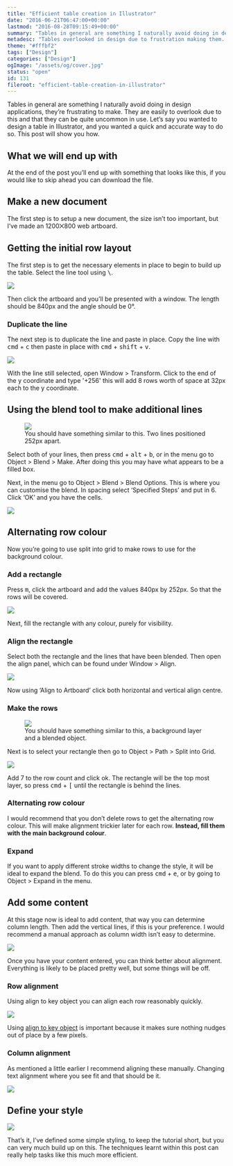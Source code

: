 ```yaml
---
title: "Efficient table creation in Illustrator"
date: "2016-06-21T06:47:00+00:00"
lastmod: "2016-08-28T09:15:49+00:00"
summary: "Tables in general are something I naturally avoid doing in design applications, they’re frustrating to make. They are easily to overlook due to this and that they can be quite uncommon in use. Let’s say you wanted to design a table in Illustrator, and you wanted a quick and accurate way to do so. This post will show you how."
metadesc: "Tables overlooked in design due to frustration making them. Let’s say you wanted to design a table in Illustrator, and you wanted a quick and accurate way to do so. This post will show you how."
theme: "#fffbf2"
tags: ["Design"]
categories: ["Design"]
ogImage: "/assets/og/cover.jpg"
status: "open"
id: 131
fileroot: "efficient-table-creation-in-illustrator"
---
```


Tables in general are something I naturally avoid doing in design applications, they’re frustrating to make. They are easily to overlook due to this and that they can be quite uncommon in use. Let’s say you wanted to design a table in Illustrator, and you wanted a quick and accurate way to do so. This post will show you how.

## What we will end up with
At the end of the post you’ll end up with something that looks like this, if you would like to skip ahead you can download the file.

## Make a new document
The first step is to setup a new document, the size isn’t too important, but I’ve made an 1200⨉800 web artboard.

## Getting the initial row layout
The first step is to get the necessary elements in place to begin to build up the table. Select the line tool using <kbd>\\</kbd>.

<div className="article-image">
  <Image src="/images/blog/table_initial-line.png" width={738} height={492} />
</div>

Then click the artboard and you’ll be presented with a window. The length should be 840px and the angle should be 0°.

### Duplicate the line
The next step is to duplicate the line and paste in place. Copy the line with <kbd>cmd</kbd> + <kbd>c</kbd> then paste in place with <kbd>cmd</kbd> + <kbd>shift</kbd> + <kbd>v</kbd>.

<div className="article-image">
  <Image src="/images/blog/table_y-coordinate.png" width={738} height={492} />
</div>

With the line still selected, open Window > Transform. Click to the end of the y coordinate and type '+256' this will add 8 rows worth of space at 32px each to the y coordinate.

## Using the blend tool to make additional lines
<figure>
<Image src="/images/blog/table_progress-1.png" width={738} height={492} />
<figcaption>You should have something similar to this. Two lines positioned 252px apart.</figcaption>
</figure>

Select both of your lines, then press <kbd>cmd</kbd> + <kbd>alt</kbd> + <kbd>b</kbd>, or in the menu go to Object > Blend > Make. After doing this you may have what appears to be a filled box.

Next, in the menu go to Object > Blend > Blend Options. This is where you can customise the blend. In spacing select ‘Specified Steps’ and put in 6. Click ‘OK’ and you have the cells.

<div className="article-image">
  <Image src="/images/blog/table_blend-options.png" width={738} height={492} />
</div>

## Alternating row colour
Now you’re going to use split into grid to make rows to use for the background colour.

### Add a rectangle
Press <kbd>m</kbd>, click the artboard and add the values 840px by 252px. So that the rows will be covered.

<div className="article-image">
  <Image src="/images/blog/table_rectangle-rows.png" width={738} height={492} />
</div>

Next, fill the rectangle with any colour, purely for visibility.

### Align the rectangle
Select both the rectangle and the lines that have been blended. Then open the align panel, which can be found under Window > Align.

<div className="article-image">
  <Image src="/images/blog/table_align-panel.png" width={738} height={492} />
</div>

Now using ‘Align to Artboard’ click both horizontal and vertical align centre.

### Make the rows

<figure><Image src="/images/blog/table_progress-2.png" width={738} height={492} /><figcaption>You should have something similar to this, a background layer and a blended object.</figcaption></figure>

Next is to select your rectangle then go to Object > Path > Split into Grid.

<div className="article-image">
  <Image src="/images/blog/table_rows.png" width={738} height={492} />
</div>

Add 7 to the row count and click ok. The rectangle will be the top most layer, so press <kbd>cmd</kbd> + <kbd>[</kbd> until the rectangle is behind the lines.

### Alternating row colour
I would recommend that you don’t delete rows to get the alternating row colour. This will make alignment trickier later for each row. **Instead, fill them with the main background colour**.

### Expand
If you want to apply different stroke widths to change the style, it will be ideal to expand the blend. To do this you can press <kbd>cmd</kbd> + <kbd>e</kbd>, or by going to Object > Expand in the menu.

## Add some content
At this stage now is ideal to add content, that way you can determine column length. Then add the vertical lines, if this is your preference. I would recommend a manual approach as column width isn’t easy to determine.

<div className="article-image">
  <Image src="/images/blog/table_progress-3.png" width={738} height={492} />
</div>

Once you have your content entered, you can think better about alignment. Everything is likely to be placed pretty well, but some things will be off.

### Row alignment
Using align to key object you can align each row reasonably quickly.

<div className="article-image">
  <Image src="/images/blog/table_align-row.gif" unoptimized={true} width={880} height={408} />
</div>

Using [align to key object](/blog/illustrator-quick-tip-align-to-key-object) is important because it makes sure nothing nudges out of place by a few pixels.

### Column alignment
As mentioned a little earlier I recommend aligning these manually. Changing text alignment where you see fit and that should be it.

<div className="article-image">
  <Image src="/images/blog/table_progress-4.png" width={738} height={492} />
</div>

## Define your style
<div className="article-image">
  <Image src="/images/blog/table_progress-5.png" width={738} height={492} />
</div>

That’s it, I’ve defined some simple styling, to keep the tutorial short, but you can very much build up on this. The techniques learnt within this post can really help tasks like this much more efficient.
